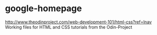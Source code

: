 # google-homepage
http://www.theodinproject.com/web-development-101/html-css?ref=lnav
Working files for HTML and CSS tutorials from the Odin-Project
